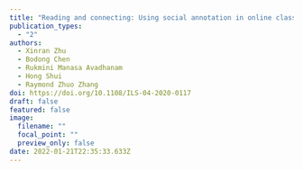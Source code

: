 ```yaml
---
title: "Reading and connecting: Using social annotation in online classes Authors"
publication_types:
  - "2"
authors:
  - Xinran Zhu
  - Bodong Chen
  - Rukmini Manasa Avadhanam
  - Hong Shui
  - Raymond Zhuo Zhang
doi: https://doi.org/10.1108/ILS-04-2020-0117
draft: false
featured: false
image:
  filename: ""
  focal_point: ""
  preview_only: false
date: 2022-01-21T22:35:33.633Z
---
```

